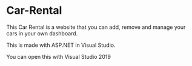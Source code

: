 # Car-Rental
This Car Rental is a website that you can add, remove and manage your cars in your own dashboard.

This is made with ASP.NET in Visual Studio.

You can open this with Visual Studio 2019
